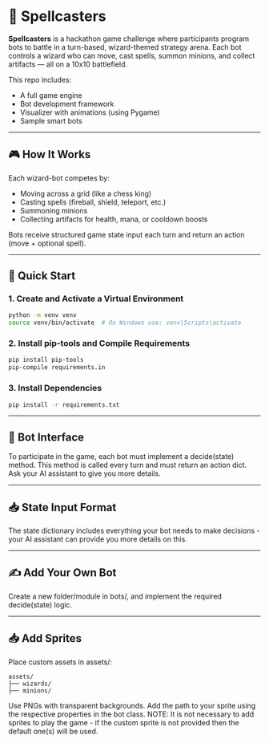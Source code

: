 # 🧙 Spellcasters

**Spellcasters** is a hackathon game challenge where participants program bots to battle in a turn-based, wizard-themed strategy arena. Each bot controls a wizard who can move, cast spells, summon minions, and collect artifacts — all on a 10x10 battlefield.

This repo includes:
- A full game engine
- Bot development framework
- Visualizer with animations (using Pygame)
- Sample smart bots

---

## 🎮 How It Works

Each wizard-bot competes by:
- Moving across a grid (like a chess king)
- Casting spells (fireball, shield, teleport, etc.)
- Summoning minions
- Collecting artifacts for health, mana, or cooldown boosts

Bots receive structured game state input each turn and return an action (move + optional spell).

---

## 🚀 Quick Start

### 1. Create and Activate a Virtual Environment

```bash
python -m venv venv
source venv/bin/activate  # On Windows use: venv\Scripts\activate
```

### 2. Install pip-tools and Compile Requirements

```bash
pip install pip-tools
pip-compile requirements.in 
```

### 3. Install Dependencies

```bash
pip install -r requirements.txt
```

---

## 🧠 Bot Interface

To participate in the game, each bot must implement a decide(state) method. This method is called every turn and must return an action dict.
Ask your AI assistant to give you more details.

---

## 📥 State Input Format

The state dictionary includes everything your bot needs to make decisions - your AI assistant can provide you more details on this.

---

## ✍️ Add Your Own Bot

Create a new folder/module in bots/, and implement the required decide(state) logic.

---

## 📥 Add Sprites
Place custom assets in assets/:

```
assets/
├── wizards/
├── minions/
```

Use PNGs with transparent backgrounds. Add the path to your sprite using the respective properties in the bot class.
NOTE: It is not necessary to add sprites to play the game - if the custom sprite is not provided then the default one(s) will be used.